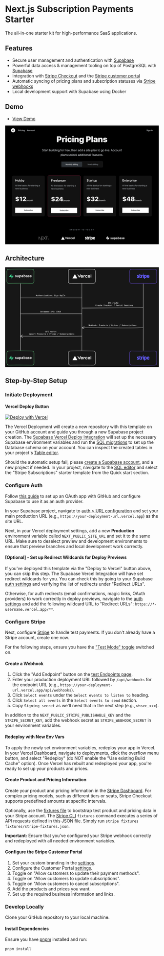 # Next.js Subscription Payments Starter

The all-in-one starter kit for high-performance SaaS applications.

## Features

- Secure user management and authentication with [Supabase](https://supabase.io/docs/guides/auth)
- Powerful data access & management tooling on top of PostgreSQL with [Supabase](https://supabase.io/docs/guides/database)
- Integration with [Stripe Checkout](https://stripe.com/docs/payments/checkout) and the [Stripe customer portal](https://stripe.com/docs/billing/subscriptions/customer-portal)
- Automatic syncing of pricing plans and subscription statuses via [Stripe webhooks](https://stripe.com/docs/webhooks)
- Local development support with Supabase using Docker

## Demo

- [View Demo](https://subscription-payments.vercel.app/)

[![Screenshot of demo](./public/demo.png)](https://subscription-payments.vercel.app/)

## Architecture

![Architecture diagram](./public/architecture_diagram.png)

## Step-by-Step Setup

### Initiate Deployment

#### Vercel Deploy Button

[![Deploy with Vercel](https://vercel.com/button)](https://vercel.com/new/clone?repository-url=https%3A%2F%2Fgithub.com%2Fvercel%2Fnextjs-subscription-payments&env=NEXT_PUBLIC_STRIPE_PUBLISHABLE_KEY,STRIPE_SECRET_KEY&envDescription=Enter%20your%20Stripe%20API%20keys.&envLink=https%3A%2F%2Fdashboard.stripe.com%2Fapikeys&project-name=nextjs-subscription-payments&repository-name=nextjs-subscription-payments&integration-ids=oac_VqOgBHqhEoFTPzGkPd7L0iH6&external-id=https%3A%2F%2Fgithub.com%2Fvercel%2Fnextjs-subscription-payments%2Ftree%2Fmain)

The Vercel Deployment will create a new repository with this template on your GitHub account and guide you through a new Supabase project creation. The [Supabase Vercel Deploy Integration](https://vercel.com/integrations/supabase) will set up the necessary Supabase environment variables and run the [SQL migrations](./supabase/migrations/20230530034630_init.sql) to set up the Database schema on your account. You can inspect the created tables in your project's [Table editor](https://app.supabase.com/project/_/editor).

Should the automatic setup fail, please [create a Supabase account](https://app.supabase.com/projects), and a new project if needed. In your project, navigate to the [SQL editor](https://app.supabase.com/project/_/sql) and select the "Stripe Subscriptions" starter template from the Quick start section.

### Configure Auth

Follow [this guide](https://supabase.com/docs/guides/auth/social-login/auth-github) to set up an OAuth app with GitHub and configure Supabase to use it as an auth provider.

In your Supabase project, navigate to [auth > URL configuration](https://app.supabase.com/project/_/auth/url-configuration) and set your main production URL (e.g., `https://your-deployment-url.vercel.app`) as the site URL.

Next, in your Vercel deployment settings, add a new **Production** environment variable called `NEXT_PUBLIC_SITE_URL` and set it to the same URL. Make sure to deselect preview and development environments to ensure that preview branches and local development work correctly.

#### [Optional] - Set up Redirect Wildcards for Deploy Previews

If you've deployed this template via the "Deploy to Vercel" button above, you can skip this step. The Supabase Vercel Integration will have set redirect wildcards for you. You can check this by going to your Supabase [auth settings](https://app.supabase.com/project/_/auth/url-configuration) and verifying the list of redirects under "Redirect URLs".

Otherwise, for auth redirects (email confirmations, magic links, OAuth providers) to work correctly in deploy previews, navigate to the [auth settings](https://app.supabase.com/project/_/auth/url-configuration) and add the following wildcard URL to "Redirect URLs": `https://*-username.vercel.app/**`.

### Configure Stripe

Next, configure [Stripe](https://stripe.com/) to handle test payments. If you don't already have a Stripe account, create one now.

For the following steps, ensure you have the ["Test Mode" toggle](https://stripe.com/docs/testing) switched on.

#### Create a Webhook

1. Click the "Add Endpoint" button on the [test Endpoints page](https://dashboard.stripe.com/test/webhooks).
2. Enter your production deployment URL followed by `/api/webhooks` for the endpoint URL (e.g., `https://your-deployment-url.vercel.app/api/webhooks`).
3. Click `Select events` under the `Select events to listen to` heading.
4. Click `Select all events` in the `Select events to send` section.
5. Copy `Signing secret` as we'll need that in the next step (e.g., `whsec_xxx`).

In addition to the `NEXT_PUBLIC_STRIPE_PUBLISHABLE_KEY` and the `STRIPE_SECRET_KEY`, add the webhook secret as `STRIPE_WEBHOOK_SECRET` in your environment variables.

#### Redeploy with New Env Vars

To apply the newly set environment variables, redeploy your app in Vercel. In your Vercel Dashboard, navigate to deployments, click the overflow menu button, and select "Redeploy" (do NOT enable the "Use existing Build Cache" option). Once Vercel has rebuilt and redeployed your app, you're ready to set up your products and prices.

#### Create Product and Pricing Information

Create your product and pricing information in the [Stripe Dashboard](https://dashboard.stripe.com/test/products). For complex pricing models, such as different tiers or seats, Stripe Checkout supports predefined amounts at specific intervals.

Optionally, use the [fixtures file](fixtures/stripe-fixtures.json) to bootstrap test product and pricing data in your Stripe account. The [Stripe CLI](https://stripe.com/docs/stripe-cli#install) `fixtures` command executes a series of API requests defined in this JSON file. Simply run `stripe fixtures fixtures/stripe-fixtures.json`.

**Important:** Ensure that you've configured your Stripe webhook correctly and redeployed with all needed environment variables.

#### Configure the Stripe Customer Portal

1. Set your custom branding in the [settings](https://dashboard.stripe.com/settings/branding).
2. Configure the Customer Portal [settings](https://dashboard.stripe.com/test/settings/billing/portal).
3. Toggle on "Allow customers to update their payment methods".
4. Toggle on "Allow customers to update subscriptions".
5. Toggle on "Allow customers to cancel subscriptions".
6. Add the products and prices you want.
7. Set up the required business information and links.

### Develop Locally

Clone your GitHub repository to your local machine.

#### Install Dependencies

Ensure you have [pnpm](https://pnpm.io/installation) installed and run:

```bash
pnpm install
